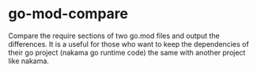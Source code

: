 # go-mod-compare
Compare the require sections of two go.mod files and output the differences. It is a useful for those who want to keep the dependencies of their go project (nakama go runtime code) the same with another project like nakama.

